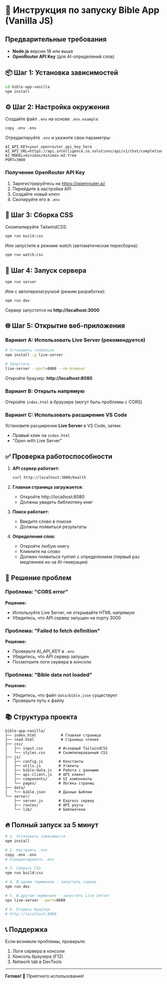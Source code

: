 # 🚀 Инструкция по запуску Bible App (Vanilla JS)

## Предварительные требования

- **Node.js** версии 18 или выше
- **OpenRouter API Key** (для AI-определений слов)

## 📦 Шаг 1: Установка зависимостей

```bash
cd bible-app-vanilla
npm install
```

## ⚙️ Шаг 2: Настройка окружения

Создайте файл `.env` на основе `.env.example`:

```bash
copy .env .env
```

Отредактируйте `.env` и укажите свои параметры:

```env
AI_API_KEY=your_openrouter_api_key_here
AI_API_URL=https://api.intelligence.io.solutions/api/v1/chat/completions
AI_MODEL=minimax/minimax-m2:free
PORT=3000
```

### Получение OpenRouter API Key

1. Зарегистрируйтесь на https://openrouter.ai/
2. Перейдите в настройки API
3. Создайте новый ключ
4. Скопируйте его в `.env`

## 🎨 Шаг 3: Сборка CSS

Скомпилируйте TailwindCSS:

```bash
npm run build:css
```

Или запустите в режиме watch (автоматическая пересборка):

```bash
npm run watch:css
```

## 🚀 Шаг 4: Запуск сервера

```bash
npm run server
```

Или с автоперезагрузкой (режим разработки):

```bash
npm run dev
```

Сервер запустится на **http://localhost:3000**

## 🌐 Шаг 5: Открытие веб-приложения

### Вариант A: Использовать Live Server (рекомендуется)

```bash
# Установить глобально
npm install -g live-server

# Запустить
live-server --port=8080 --no-browser
```

Откройте браузер: **http://localhost:8080**

### Вариант B: Открыть напрямую

Откройте `index.html` в браузере (могут быть проблемы с CORS)

### Вариант C: Использовать расширение VS Code

Установите расширение **Live Server** в VS Code, затем:
- Правый клик на `index.html`
- "Open with Live Server"

## ✅ Проверка работоспособности

1. **API сервер работает:**
   ```bash
   curl http://localhost:3000/health
   ```
   
2. **Главная страница загружается:**
   - Откройте http://localhost:8080
   - Должны увидеть библиотеку книг

3. **Поиск работает:**
   - Введите слово в поиске
   - Должны появиться результаты

4. **Определения слов:**
   - Откройте любую книгу
   - Кликните на слово
   - Должен появиться тултип с определением (первый раз медленнее из-за AI-генерации)

## 🐛 Решение проблем

### Проблема: "CORS error"

**Решение:** 
- Используйте Live Server, не открывайте HTML напрямую
- Убедитесь, что API сервер запущен на порту 3000

### Проблема: "Failed to fetch definition"

**Решение:**
- Проверьте AI_API_KEY в `.env`
- Убедитесь, что API сервер запущен
- Посмотрите логи сервера в консоли

### Проблема: "Bible data not loaded"

**Решение:**
- Убедитесь, что файл `data/bible.json` существует
- Проверьте путь к файлу

## 📚 Структура проекта

```
bible-app-vanilla/
├── index.html           # Главная страница
├── read.html            # Страница чтения
├── css/
│   ├── input.css       # Исходный TailwindCSS
│   └── styles.css      # Скомпилированный CSS
├── js/
│   ├── config.js       # Константы
│   ├── utils.js        # Утилиты
│   ├── bible-data.js   # Работа с данными
│   ├── api-client.js   # API клиент
│   ├── components/     # UI компоненты
│   └── pages/          # Логика страниц
├── data/
│   └── bible.json      # Данные Библии
└── server/
    ├── server.js       # Express сервер
    ├── routes/         # API роуты
    └── lib/            # Библиотеки
```

## 🔥 Полный запуск за 5 минут

```bash
# 1. Установить зависимости
npm install

# 2. Настроить .env
copy .env .env
# Отредактировать .env

# 3. Собрать CSS
npm run build:css

# 4. В одном терминале - запустить сервер
npm run dev

# 5. В другом терминале - запустить Live Server
npx live-server --port=8080

# 6. Открыть браузер
# http://localhost:8080
```

## 📞 Поддержка

Если возникли проблемы, проверьте:
1. Логи сервера в консоли
2. Консоль браузера (F12)
3. Network tab в DevTools

---

**Готово! 🎉** Приятного использования!
